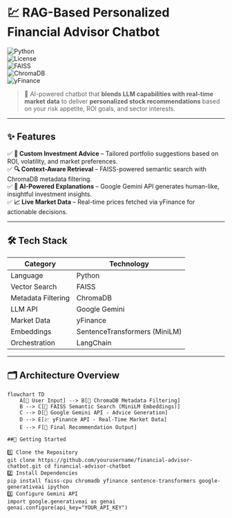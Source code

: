 # 💹 RAG-Based Personalized Financial Advisor Chatbot  

![Python](https://img.shields.io/badge/Python-3.9%2B-blue)  
![License](https://img.shields.io/badge/License-MIT-green)  
![FAISS](https://img.shields.io/badge/FAISS-Semantic%20Search-orange)  
![ChromaDB](https://img.shields.io/badge/ChromaDB-Metadata%20Filtering-purple)  
![yFinance](https://img.shields.io/badge/yFinance-Real%20Time%20Stock%20Data-yellow)  

> 🚀 AI-powered chatbot that **blends LLM capabilities with real-time market data** to deliver **personalized stock recommendations** based on your risk appetite, ROI goals, and sector interests.  

---

## ✨ Features
✅ **🎯 Custom Investment Advice** – Tailored portfolio suggestions based on ROI, volatility, and market preferences.  
✅ **🔍 Context-Aware Retrieval** – FAISS-powered semantic search with ChromaDB metadata filtering.  
✅ **🤖 AI-Powered Explanations** – Google Gemini API generates human-like, insightful investment insights.  
✅ **📈 Live Market Data** – Real-time prices fetched via yFinance for actionable decisions.  

---

## 🛠️ Tech Stack
| Category             | Technology |
|----------------------|------------|
| Language             | Python |
| Vector Search        | FAISS |
| Metadata Filtering   | ChromaDB |
| LLM API              | Google Gemini |
| Market Data          | yFinance |
| Embeddings           | SentenceTransformers (MiniLM) |
| Orchestration        | LangChain |

---

## 🗂 Architecture Overview
```mermaid
flowchart TD
    A[💬 User Input] --> B[📑 ChromaDB Metadata Filtering]
    B --> C[🧠 FAISS Semantic Search (MiniLM Embeddings)]
    C --> D[🤖 Google Gemini API - Advice Generation]
    D --> E[💹 yFinance API - Real-Time Market Data]
    E --> F[📜 Final Recommendation Output]

##🚀 Getting Started

1️⃣ Clone the Repository
git clone https://github.com/yourusername/financial-advisor-chatbot.git cd financial-advisor-chatbot
2️⃣ Install Dependencies
pip install faiss-cpu chromadb yfinance sentence-transformers google-generativeai ipython
3️⃣ Configure Gemini API
import google.generativeai as genai
genai.configure(api_key="YOUR_API_KEY")

